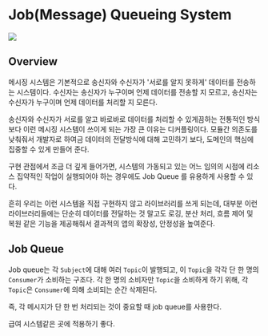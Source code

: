 # Job(Message) Queueing System

![](https://geekflare.com/wp-content/uploads/2019/07/task-queue-example.png)

## Overview

메시징 시스템은 기본적으로 송신자와 수신자가 '서로를 알지 못하게' 데이터를 전송하는 시스템이다.
수신자는 송신자가 누구이며 언제 데이터를 전송할 지 모르고, 송신자는 수신자가 누구이며 언제 데이터를 처리할 지 모른다.

송신자와 수신자가 서로를 알고 바로바로 데이터를 처리할 수 있게끔하는 전통적인 방식보다 이런 메시징 시스템이
쓰이게 되는 가장 큰 이유는 디커플링이다. 모듈간 의존도를 낮춰줘서 개발자로 하여금 데이터의 전달방식에 대해 고민하기 보다,
도메인의 핵심에 집중할 수 있게 만들어 준다.

구현 관점에서 조금 더 깊게 들어가면, 시스템의 가동되고 있는 어느 임의의 시점에 리소스 집약적인 작업이 실행되어야 하는 경우에도
Job Queue 를 유용하게 사용할 수 있다.

흔히 우리는 이런 시스템을 직접 구현하지 않고 라이브러리를 쓰게 되는데, 대부분 이런 라이브러리들에는 단순히 데이터를 전달하는 것 말고도
로깅, 분산 처리, 흐름 제어 및 복원 같은 기능을 제공해줘서 결과적의 앱의 확장성, 안정성을 높여준다.

## Job Queue

Job queue는 각 `Subject`에 대해 여러 `Topic`이 발행되고, 이 `Topic`을 각각 단 한 명의 `Consumer`가 소비하는 구조다.
각 한 명의 소비자만 `Topic`을 소비하게 하기 위해, 각 `Topic`은 `Consumer`에 의해 소비되는 순간 삭제된다.

즉, 각 메시지가 단 한 번 처리되는 것이 중요할 때 job queue를 사용한다.

급여 시스템같은 곳에 적용하기 좋다.
